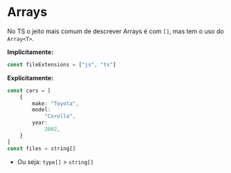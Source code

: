 # Arrays
No TS o jeito mais comum de descrever Arrays é com `[]`, mas tem o uso do `Array<T>`.

**Implicitamente:**
```typescript
const fileExtensions = ["js", "ts"]
```

**Explicitamente:**
```typescript
const cars = [
    {
        make: "Toyota",
        model:
            "Corolla",
        year:
            2002,
    }
]
const files = string[]
```
- Ou seja: `type[]` > `string[]`
